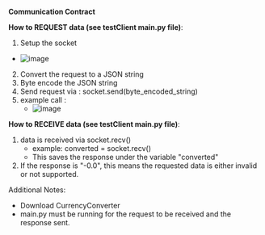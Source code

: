 **Communication Contract**

**How to REQUEST data (see testClient main.py file)**: 
1) Setup the socket
 - ![image](https://github.com/user-attachments/assets/476b5195-9a10-4f99-a713-3963ca41ea8b)

2) Convert the request to a JSON string
3) Byte encode the JSON string
4) Send request via : socket.send(byte_encoded_string)
5) example call :
   - ![image](https://github.com/user-attachments/assets/fc927d11-be81-4c9c-a119-46fd3883cf54)


**How to RECEIVE data (see testClient main.py file)**: 
1) data is received via socket.recv()
   - example: converted = socket.recv()
   - This saves the response under the variable "converted"
2) If the response is "-0.0", this means the requested data is either invalid or not supported.

Additional Notes:
- Download CurrencyConverter
- main.py must be running for the request to be received and the response sent. 
